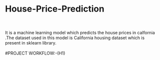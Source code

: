 # House-Price-Prediction
<br>
<br>
It is a machine learning model which predicts the house prices in calfornia .The dataset used in this model is California housing dataset which is present in sklearn library.
<br>
<br>
#PROJECT WORKFLOW:-(H1)
<br>
<br>

